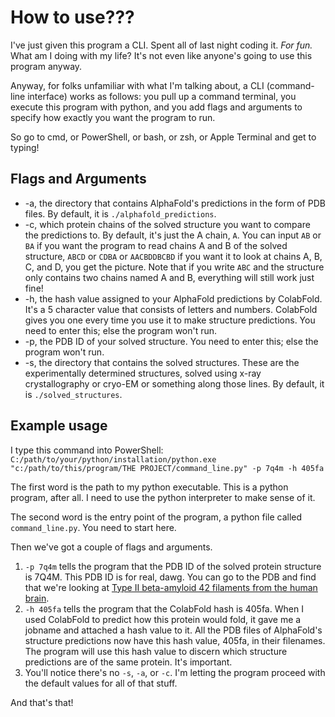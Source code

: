 # How to use???

I've just given this program a CLI. Spent all of last night coding it. *For fun.* What am I doing with my life? It's not even like anyone's going to use this program anyway.

Anyway, for folks unfamiliar with what I'm talking about, a CLI (command-line interface) works as follows: you pull up a command terminal, you execute this program with python, and you add flags and arguments to specify how exactly you want the program to run.

So go to cmd, or PowerShell, or bash, or zsh, or Apple Terminal and get to typing!

## Flags and Arguments
- -a, the directory that contains AlphaFold's predictions in the form of PDB files. By default, it is `./alphafold_predictions`.
- -c, which protein chains of the solved structure you want to compare the predictions to. By default, it's just the A chain, `A`. You can input `AB` or `BA` if you want the program to read chains A and B of the solved structure, `ABCD` or `CDBA` or `AACBDDBCBD` if you want it to look at chains A, B, C, and D, you get the picture. Note that if you write `ABC` and the structure only contains two chains named A and B, everything will still work just fine! 
- -h, the hash value assigned to your AlphaFold predictions by ColabFold. It's a 5 character value that consists of letters and numbers. ColabFold gives you one every time you use it to make structure predictions. You need to enter this; else the program won't run.
- -p, the PDB ID of your solved structure. You need to enter this; else the program won't run.
- -s, the directory that contains the solved structures. These are the experimentally determined structures, solved using x-ray crystallography or cryo-EM or something along those lines. By default, it is `./solved_structures`.

## Example usage
I type this command into PowerShell:
`C:/path/to/your/python/installation/python.exe "c:/path/to/this/program/THE PROJECT/command_line.py" -p 7q4m -h 405fa`

The first word is the path to my python executable. This is a python program, after all. I need to use the python interpreter to make sense of it. 

The second word is the entry point of the program, a python file called `command_line.py`. You need to start here.

Then we've got a couple of flags and arguments. 
1. `-p 7q4m` tells the program that the PDB ID of the solved protein structure is 7Q4M. This PDB ID is for real, dawg. You can go to the PDB and find that we're looking at [Type II beta-amyloid 42 filaments from the human brain](https://www.rcsb.org/structure/7Q4M).
2. `-h 405fa` tells the program that the ColabFold hash is 405fa. When I used ColabFold to predict how this protein would fold, it gave me a jobname and attached a hash value to it. All the PDB files of AlphaFold's structure predictions now have this hash value, 405fa, in their filenames. The program will use this hash value to discern which structure predictions are of the same protein. It's important. 
3. You'll notice there's no `-s`, `-a`, or `-c`. I'm letting the program proceed with the default values for all of that stuff.

And that's that! 